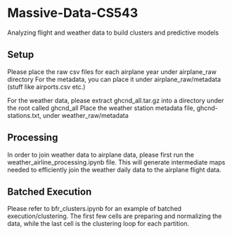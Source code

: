 # Massive-Data-CS543
Analyzing flight and weather data to build clusters and predictive models


## Setup
Please place the raw csv files for each airplane year under airplane_raw directory
For the metadata, you can place it under airplane_raw/metadata (stuff like airports.csv etc.)

For the weather data, please extract ghcnd_all.tar.gz into a directory under the root called ghcnd_all
Place the weather station metadata file, ghcnd-stations.txt, under weather_raw/metadata

## Processing
In order to join weather data to airplane data, please first run the weather_airline_processing.ipynb file.
This will generate intermediate maps needed to efficiently join the weather daily data to the airplane flight data.


## Batched Execution
Please refer to bfr_clusters.ipynb for an example of batched execution/clustering.
The first few cells are preparing and normalizing the data, while the last cell is the clustering loop 
for each partition.